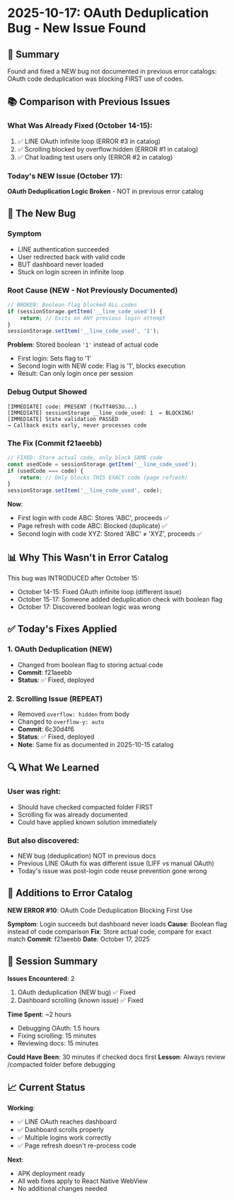 # 2025-10-17: OAuth Deduplication Bug - New Issue Found

## 🎯 Summary
Found and fixed a NEW bug not documented in previous error catalogs: OAuth code deduplication was blocking FIRST use of codes.

## 📚 Comparison with Previous Issues

### What Was Already Fixed (October 14-15):
1. ✅ LINE OAuth infinite loop (ERROR #3 in catalog)
2. ✅ Scrolling blocked by overflow:hidden (ERROR #1 in catalog) 
3. ✅ Chat loading test users only (ERROR #2 in catalog)

### Today's NEW Issue (October 17):
**OAuth Deduplication Logic Broken** - NOT in previous error catalog

## 🐛 The New Bug

### Symptom
- LINE authentication succeeded
- User redirected back with valid code
- BUT dashboard never loaded
- Stuck on login screen in infinite loop

### Root Cause (NEW - Not Previously Documented)
```javascript
// BROKEN: Boolean flag blocked ALL codes
if (sessionStorage.getItem('__line_code_used')) {
    return; // Exits on ANY previous login attempt
}
sessionStorage.setItem('__line_code_used', '1');
```

**Problem**: Stored boolean `'1'` instead of actual code
- First login: Sets flag to '1'
- Second login with NEW code: Flag is '1', blocks execution
- Result: Can only login once per session

### Debug Output Showed
```
[IMMEDIATE] code: PRESENT (fKxTf40S3U...)
[IMMEDIATE] sessionStorage __line_code_used: 1  ← BLOCKING!
[IMMEDIATE] State validation PASSED
→ Callback exits early, never processes code
```

### The Fix (Commit f21aeebb)
```javascript
// FIXED: Store actual code, only block SAME code
const usedCode = sessionStorage.getItem('__line_code_used');
if (usedCode === code) {
    return; // Only blocks THIS EXACT code (page refresh)
}
sessionStorage.setItem('__line_code_used', code);
```

**Now**:
- First login with code ABC: Stores 'ABC', proceeds ✅
- Page refresh with code ABC: Blocked (duplicate) ✅
- Second login with code XYZ: Stored 'ABC' ≠ 'XYZ', proceeds ✅

## 📊 Why This Wasn't in Error Catalog

This bug was INTRODUCED after October 15:
- October 14-15: Fixed OAuth infinite loop (different issue)
- October 15-17: Someone added deduplication check with boolean flag
- October 17: Discovered boolean logic was wrong

## ✅ Today's Fixes Applied

### 1. OAuth Deduplication (NEW)
- Changed from boolean flag to storing actual code
- **Commit**: f21aeebb
- **Status**: ✅ Fixed, deployed

### 2. Scrolling Issue (REPEAT)
- Removed `overflow: hidden` from body
- Changed to `overflow-y: auto`
- **Commit**: 6c30d4f6
- **Status**: ✅ Fixed, deployed
- **Note**: Same fix as documented in 2025-10-15 catalog

## 🔍 What We Learned

### User was right:
- Should have checked compacted folder FIRST
- Scrolling fix was already documented
- Could have applied known solution immediately

### But also discovered:
- NEW bug (deduplication) NOT in previous docs
- Previous LINE OAuth fix was different issue (LIFF vs manual OAuth)
- Today's issue was post-login code reuse prevention gone wrong

## 📝 Additions to Error Catalog

**NEW ERROR #10**: OAuth Code Deduplication Blocking First Use

**Symptom**: Login succeeds but dashboard never loads
**Cause**: Boolean flag instead of code comparison
**Fix**: Store actual code, compare for exact match
**Commit**: f21aeebb
**Date**: October 17, 2025

## 🎯 Session Summary

**Issues Encountered**: 2
1. OAuth deduplication (NEW bug) ✅ Fixed
2. Dashboard scrolling (known issue) ✅ Fixed

**Time Spent**: ~2 hours
- Debugging OAuth: 1.5 hours
- Fixing scrolling: 15 minutes  
- Reviewing docs: 15 minutes

**Could Have Been**: 30 minutes if checked docs first
**Lesson**: Always review /compacted folder before debugging

## 📈 Current Status

**Working**: 
- ✅ LINE OAuth reaches dashboard
- ✅ Dashboard scrolls properly
- ✅ Multiple logins work correctly
- ✅ Page refresh doesn't re-process code

**Next**: 
- APK deployment ready
- All web fixes apply to React Native WebView
- No additional changes needed

